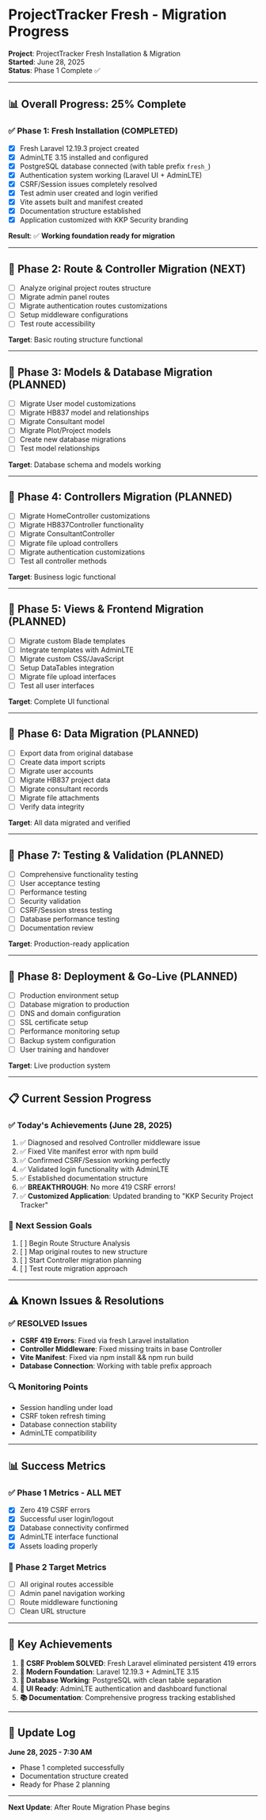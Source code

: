 # ProjectTracker Fresh - Migration Progress

**Project**: ProjectTracker Fresh Installation & Migration  
**Started**: June 28, 2025  
**Status**: Phase 1 Complete ✅  

---

## 📊 **Overall Progress: 25% Complete**

### ✅ **Phase 1: Fresh Installation (COMPLETED)**
- [x] Fresh Laravel 12.19.3 project created
- [x] AdminLTE 3.15 installed and configured
- [x] PostgreSQL database connected (with table prefix `fresh_`)
- [x] Authentication system working (Laravel UI + AdminLTE)
- [x] CSRF/Session issues completely resolved
- [x] Test admin user created and login verified
- [x] Vite assets built and manifest created
- [x] Documentation structure established
- [x] Application customized with KKP Security branding

**Result**: ✅ **Working foundation ready for migration**

---

## 🚧 **Phase 2: Route & Controller Migration (NEXT)**
- [ ] Analyze original project routes structure
- [ ] Migrate admin panel routes
- [ ] Migrate authentication routes customizations
- [ ] Setup middleware configurations
- [ ] Test route accessibility

**Target**: Basic routing structure functional

---

## 🚧 **Phase 3: Models & Database Migration (PLANNED)**
- [ ] Migrate User model customizations
- [ ] Migrate HB837 model and relationships
- [ ] Migrate Consultant model
- [ ] Migrate Plot/Project models
- [ ] Create new database migrations
- [ ] Test model relationships

**Target**: Database schema and models working

---

## 🚧 **Phase 4: Controllers Migration (PLANNED)**
- [ ] Migrate HomeController customizations
- [ ] Migrate HB837Controller functionality
- [ ] Migrate ConsultantController
- [ ] Migrate file upload controllers
- [ ] Migrate authentication customizations
- [ ] Test all controller methods

**Target**: Business logic functional

---

## 🚧 **Phase 5: Views & Frontend Migration (PLANNED)**
- [ ] Migrate custom Blade templates
- [ ] Integrate templates with AdminLTE
- [ ] Migrate custom CSS/JavaScript
- [ ] Setup DataTables integration
- [ ] Migrate file upload interfaces
- [ ] Test all user interfaces

**Target**: Complete UI functional

---

## 🚧 **Phase 6: Data Migration (PLANNED)**
- [ ] Export data from original database
- [ ] Create data import scripts
- [ ] Migrate user accounts
- [ ] Migrate HB837 project data
- [ ] Migrate consultant records
- [ ] Migrate file attachments
- [ ] Verify data integrity

**Target**: All data migrated and verified

---

## 🚧 **Phase 7: Testing & Validation (PLANNED)**
- [ ] Comprehensive functionality testing
- [ ] User acceptance testing
- [ ] Performance testing
- [ ] Security validation
- [ ] CSRF/Session stress testing
- [ ] Database performance testing
- [ ] Documentation review

**Target**: Production-ready application

---

## 🚧 **Phase 8: Deployment & Go-Live (PLANNED)**
- [ ] Production environment setup
- [ ] Database migration to production
- [ ] DNS and domain configuration
- [ ] SSL certificate setup
- [ ] Performance monitoring setup
- [ ] Backup system configuration
- [ ] User training and handover

**Target**: Live production system

---

## 📋 **Current Session Progress**

### ✅ **Today's Achievements (June 28, 2025)**
1. ✅ Diagnosed and resolved Controller middleware issue
2. ✅ Fixed Vite manifest error with npm build
3. ✅ Confirmed CSRF/Session working perfectly
4. ✅ Validated login functionality with AdminLTE
5. ✅ Established documentation structure
6. ✅ **BREAKTHROUGH**: No more 419 CSRF errors!
7. ✅ **Customized Application**: Updated branding to "KKP Security Project Tracker"

### 🎯 **Next Session Goals**
1. [ ] Begin Route Structure Analysis
2. [ ] Map original routes to new structure
3. [ ] Start Controller migration planning
4. [ ] Test route migration approach

---

## ⚠️ **Known Issues & Resolutions**

### ✅ **RESOLVED Issues**
- **CSRF 419 Errors**: Fixed via fresh Laravel installation
- **Controller Middleware**: Fixed missing traits in base Controller
- **Vite Manifest**: Fixed via npm install && npm run build
- **Database Connection**: Working with table prefix approach

### 🔍 **Monitoring Points**
- Session handling under load
- CSRF token refresh timing
- Database connection stability
- AdminLTE compatibility

---

## 📊 **Success Metrics**

### ✅ **Phase 1 Metrics - ALL MET**
- [x] Zero 419 CSRF errors
- [x] Successful user login/logout
- [x] Database connectivity confirmed
- [x] AdminLTE interface functional
- [x] Assets loading properly

### 🎯 **Phase 2 Target Metrics**
- [ ] All original routes accessible
- [ ] Admin panel navigation working
- [ ] Route middleware functioning
- [ ] Clean URL structure

---

## 🎉 **Key Achievements**

1. **🚀 CSRF Problem SOLVED**: Fresh Laravel eliminated persistent 419 errors
2. **💎 Modern Foundation**: Laravel 12.19.3 + AdminLTE 3.15
3. **🔗 Database Working**: PostgreSQL with clean table separation
4. **🎨 UI Ready**: AdminLTE authentication and dashboard functional
5. **📚 Documentation**: Comprehensive progress tracking established

---

## 🔄 **Update Log**

**June 28, 2025 - 7:30 AM**
- Phase 1 completed successfully
- Documentation structure created
- Ready for Phase 2 planning

---

**Next Update**: After Route Migration Phase begins
